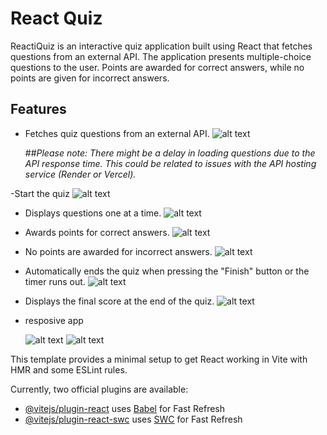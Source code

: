 # React Quiz

ReactiQuiz is an interactive quiz application built using React that fetches questions from an external API. The application presents multiple-choice questions to the user. Points are awarded for correct answers, while no points are given for incorrect answers.

## Features

- Fetches quiz questions from an external API.
  ![alt text](<img/loading page.PNG>)

  ##_Please note: There might be a delay in loading questions due to the API response time. This could be related to issues with the API hosting service (Render or Vercel)._

-Start the quiz
![alt text](<img/let's start-1.PNG>)

- Displays questions one at a time.
  ![alt text](<img/starting exam.PNG>)

- Awards points for correct answers.
  ![alt text](img/answer.PNG)

- No points are awarded for incorrect answers.
  ![alt text](img/answer2.PNG)

- Automatically ends the quiz when pressing the "Finish" button or the timer runs out.
  ![alt text](<img/last question.PNG>)

- Displays the final score at the end of the quiz.
  ![alt text](<img/the result.PNG>)

- resposive app

  ![alt text](<img/responsive 1.PNG>)
  ![alt text](<img/responsive 2.PNG>)

This template provides a minimal setup to get React working in Vite with HMR and some ESLint rules.

Currently, two official plugins are available:

- [@vitejs/plugin-react](https://github.com/vitejs/vite-plugin-react/blob/main/packages/plugin-react/README.md) uses [Babel](https://babeljs.io/) for Fast Refresh
- [@vitejs/plugin-react-swc](https://github.com/vitejs/vite-plugin-react-swc) uses [SWC](https://swc.rs/) for Fast Refresh
